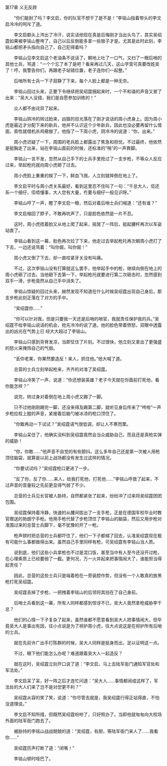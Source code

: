 第17章 义无反顾

　　“你们能耐了吗？李文启，你的队官不想干了是不是！”李铭山指着带头的李文启冷冷的呵斥了道。

　　李文启额头上涔出了冷汗，说实话他现在真是后悔刚才当出头鸟了，其实吴绍霆如果被李铭山整垮了，自己以后反倒能多拿一些银子才是。尤其是此时此刻，李铭山都把矛头指向自己了，自己犯得着吗？

　　李铭山见李文启这个老油条不说话了，朝地上吐了一口气，又扫了一眼后哨的其他士兵，骂道：“一个个忘了本了是吧？看来再过几天，这山字营可真要改姓吴了！哼，我警告你们，再跟老子站错位置，老子连你们一起整。”

　　后哨所有士兵一下子寂静了下来，每个人脸上都是一种无奈。

　　李铭山回过头来，正要下令继续把吴绍霆捆起来时，一个不和谐的声音又冒了出来：“吴大人没错，我们是自愿参加训练的！”

　　众人都不由诧异了起来。

　　李铭山阴冷的转过脸来，凶狠的目光落在了刚才说话的周小虎身上。因为周小虎是最近才分配下来的新兵，他并不认识这个少年新兵，因此也没必要再留什么情面，索性就借机杀鸡儆猴了。他指了一下周小虎，阴冷冷的说道：“你，出来。”

　　周小虎迟疑了一下，周围的老兵脸上都露出了焦急和担忧。不过最终，他依然是挺胸走了出来，站在李铭山面前的时候，还标准的“啪”的一声靠脚。

　　李铭山一言不发，忽然从自己手下的士兵手里抢过了一支步枪，不等众人反应过来，举起枪托就向周小虎砸了过去。

　　周小虎脸上重重的挨了一下，鲜血飞溅，人立刻就摔倒在地上了。

　　李文启平时与周小虎关系最好，看到这里忍不住叫了一句：“千总大人，佢还系一个细仔，佢唔懂事，大人您有大量，冇要与细仔一般见识呀。”

　　李铭山哼了一声，瞪了李文启一眼，然后对着后哨士兵们喊道：“还有谁？”

　　李文启缩回了脖子，不敢再吭声了，只是脸色依然是一片不忍。

　　这时，周小虎捂着脸又从地上爬了起来，摇晃了一阵后，挺起腰杆再次以军姿站直了。

　　李铭山看到这一幕，脸色再次拉了下来，他走过去举起枪托再次朝周小虎打了下去，一边还说骂着：“叫你倔，叫你倔！”

　　周小虎又倒了下去，却一直咬紧牙关没有叫痛。

　　不过，这次李铭山没有打算就这么罢手，他举起手中的枪，继续向倒在地上的周小虎砸了过去。当他砸下去第一下，举起枪托就要进行第二次砸击时，忽然感到双手一滑，步枪竟然从自己手中消失了。

　　李铭山惊疑的回过头来，赫然发现不知道在什么时候吴绍霆出现自己身后，那支步枪此刻正落在了对方的手中。

　　“吴绍霆你……”

　　“你可以针对我，但是只要我一天还是后哨的哨官，我就责任保护我的兵。”吴绍霆不给李铭山说话的机会，抢先冷冷的说了道。他的脸色带着愤怒，双眼中透露出的凶光在气势上已
经大大超过了李铭山。

　　李铭山只感到背脊发凉，当即怔住了片刻。不过很快，他立刻又拿出了更强盛的怒火来掩饰自己的气弱。

　　“丢你老某，你果然要造反！来人，抓住他。”他大喊了道。

　　总营的士兵立刻举起枪来，齐齐的对准了吴绍霆。

　　李铭山冷笑了一声，说道：“你还想装英雄？老子今天就在你面前打死他，看你能怎样？”

　　说完，转过身对着倒在地上周小虎又踢了一脚。

　　只不过他刚刚踢完一脚，还没来得及踢第二脚，就听见身后传来了“咵啦”一声步枪拉栓上膛的声音，紧接着后脑勺被冰凉的枪口顶住了。

　　“你敢再动一下试试？”吴绍霆语气很低调，却让人不寒而栗。

　　李铭山呆住了，他确实没料到吴绍霆竟然会当众威胁自己，而且还是真枪实弹的威胁！

　　“你，你敢……”他声音不自觉的有些颤抖。这么多年自己还是第一次被人用枪顶住脑袋，就算是以前上战场都没有发生过这样的情况。

　　“你要试试吗？”吴绍霆枪口更进了一步。

　　“反了你，反了你……来人，给我打死他，打死他……”李铭山呼救了起来，不过声音的音量较之先前更显得气弱了不少。

　　总营的士兵见长官被人胁持，自然都紧张了起来，纷纷冲了过来将吴绍霆团团包围。

　　吴绍霆保持着冷静，快速的从腰间拔出了一支手枪，正是在德国军校毕业时教官赠送的勃朗宁手枪。他用手枪代替了步枪顶住了李铭山的脑袋，然后又用步枪对准围过来的总营士兵脚下，毫不犹豫的开了一枪。

　　枪声顿时把总营的士兵都吓住了，他们一下子都缩了回去，认准吴绍霆现在极有可能什么事都做得出来。虽然自己手里同样有枪，可吴绍霆有李铭山当人质。

　　说到底，他们这些小兵拿枪也不过是混口饭，甚至当中有人至今还没开过枪，在心理素质上已经要弱了一截。更何况，万一火并起来把事情闹大了，谁能担当得起责任？

　　因此，总营的这些士兵只是端着枪在一旁装腔作势，但没有一个人敢真的放黑枪打死吴绍霆。

　　吴绍霆丢掉了步枪，一把拽着李铭山的后领将其挡在了自己身前。

　　后哨士兵看到这一幕，所有人同样都感到惊讶不已，吴大人竟然拿枪威胁李千总？

　　他们的心情一下子复杂了起来，虽然谁都不愿意看到吴大人把事情闹大，但毕竟吴大人是事出有因，往小点说是为了袒护周小虎，往大点说这是在袒护所有后哨的士兵。

　　就在先前许广出手打陈群的时候，吴大人同样是挺身而出，足以证明这一点。

　　不过，眼下他们能怎么办呢？难道跟着吴大人一起造反？

　　就在这时，吴绍霆立刻开口说了道：“李文启，马上去陆军衙门通知军官处和军法处。”

　　李文启呆了呆，好一阵之后才连忙问道：“吴大人……事情都闹成这样了，军法处的大人们来了岂不是对您更不利？”

　　吴绍霆从容的笑了笑，说道：“你尽管去就是，我吴绍霆行得正站得直，不怕没道理说。”

　　李文启不知所措，但既然吴绍霆吩咐了，只好照办了。当即他就匆匆向大校场外面的陆军衙门跑去了。

　　被胁持的李铭山战战兢兢的道：“吴绍霆，有胆，等陆军衙门来人了……我看你……”

　　吴绍霆厉声打断了道：“闭嘴！”

　　李铭山顿时哑巴了。
